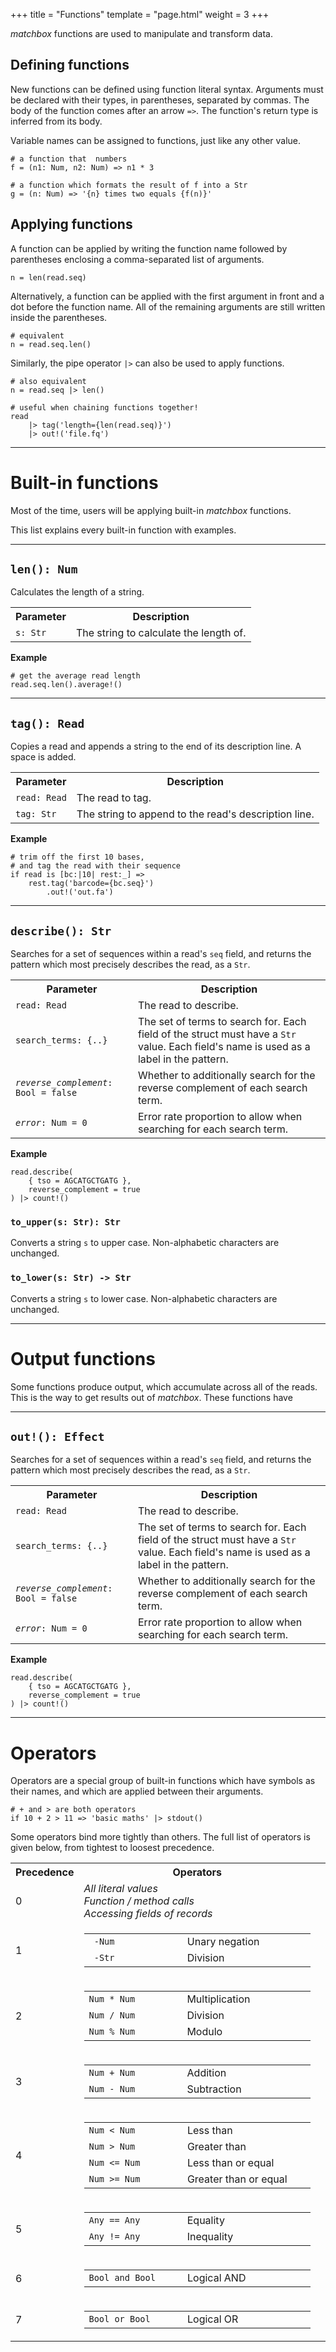 +++
title = "Functions"
template = "page.html"
weight = 3
+++

*matchbox* functions are used to manipulate and transform data.

## Defining functions

New functions can be defined using function literal syntax. Arguments must be declared with their types, in parentheses, separated by commas. The body of the function comes after an arrow `=>`. The function's return type is inferred from its body.

Variable names can be assigned to functions, just like any other value.

```matchbox
# a function that  numbers
f = (n1: Num, n2: Num) => n1 * 3

# a function which formats the result of f into a Str
g = (n: Num) => '{n} times two equals {f(n)}'
```

## Applying functions

A function can be applied by writing the function name followed by parentheses enclosing a comma-separated list of arguments.

```matchbox
n = len(read.seq)
```

Alternatively, a function can be applied with the first argument in front and a dot before the function name. All of the remaining arguments are still written inside the parentheses.

```matchbox
# equivalent
n = read.seq.len()
```

Similarly, the pipe operator `|>` can also be used to apply functions.

```matchbox
# also equivalent
n = read.seq |> len()

# useful when chaining functions together!
read 
    |> tag('length={len(read.seq)}') 
    |> out!('file.fq')
```

---

# Built-in functions

Most of the time, users will be applying built-in *matchbox* functions.

This list explains every built-in function with examples.

---

<div class="function_block">

## `len(): `<code class="type">Num</code>

Calculates the length of a string.

<table>
<th>Parameter</th>
<th>Description</th>
<tr>
<td><code>s: </code><code class="type">Str</code></td><td>The string to calculate the length of.</td>
</tr>
</table>

**Example**

```matchbox
# get the average read length
read.seq.len().average!()
```

</div>

---

<div class="function_block">

## `tag(): `<code class="type">Read</code>

Copies a read and appends a string to the end of its description line. A space is added.

<table>
<th>Parameter</th>
<th>Description</th>
<tr>
<td><code>read: </code><code class="type">Read</code></td><td>The read to tag.</td>
</tr>
<tr>
<td><code>tag: </code><code class="type">Str</code></td><td>The string to append to the read's description line.</td>
</tr>
</table>

**Example**

```matchbox
# trim off the first 10 bases,
# and tag the read with their sequence
if read is [bc:|10| rest:_] =>
    rest.tag('barcode={bc.seq}')
        .out!('out.fa')
```

</div>

---

<div class="function_block">

## `describe(): `<code class="type">Str</code>
Searches for a set of sequences within a read's `seq` field, and returns the pattern which most precisely describes the read, as a `Str`.

<table>
<th>Parameter</th>
<th>Description</th>
<tr>
<td><code>read: </code><code class="type">Read</code></td><td>The read to describe.</td>
</tr>
<tr>
<td><code>search_terms: </code><code class="type">{..}</code></td><td>The set of terms to search for. Each field of the struct must have a <code>Str</code> value. Each field's name is used as a label in the pattern.</td>
</tr>
<tr>
<td><code><i>reverse_complement</i>: </code><code class="type">Bool</code><code> = false</code></td><td>Whether to additionally search for the reverse complement of each search term.</td>
</tr>
<tr>
<td><code><i>error</i>: </code><code class="type">Num</code><code> = 0</code></td><td>Error rate proportion to allow when searching for each search term.</td>
</tr>
</table>

**Example**

```matchbox
read.describe(
    { tso = AGCATGCTGATG },
    reverse_complement = true
) |> count!()
```
</div>

### `to_upper(s: Str): Str`
Converts a string `s` to upper case. Non-alphabetic characters are unchanged.
### `to_lower(s: Str) -> Str`
Converts a string `s` to lower case. Non-alphabetic characters are unchanged.

---

# Output functions

Some functions produce output, which accumulate across all of the reads. This is the way to get results out of <i>matchbox</i>. These functions have 

---

<div class="function_block">

## `out!(): `<code class="type">Effect</code>
Searches for a set of sequences within a read's `seq` field, and returns the pattern which most precisely describes the read, as a `Str`.

<table>
<th>Parameter</th>
<th>Description</th>
<tr>
<td><code>read: </code><code class="type">Read</code></td><td>The read to describe.</td>
</tr>
<tr>
<td><code>search_terms: </code><code class="type">{..}</code></td><td>The set of terms to search for. Each field of the struct must have a <code>Str</code> value. Each field's name is used as a label in the pattern.</td>
</tr>
<tr>
<td><code><i>reverse_complement</i>: </code><code class="type">Bool</code><code> = false</code></td><td>Whether to additionally search for the reverse complement of each search term.</td>
</tr>
<tr>
<td><code><i>error</i>: </code><code class="type">Num</code><code> = 0</code></td><td>Error rate proportion to allow when searching for each search term.</td>
</tr>
</table>

**Example**

```matchbox
read.describe(
    { tso = AGCATGCTGATG },
    reverse_complement = true
) |> count!()
```
</div>


---

# Operators

Operators are a special group of built-in functions which have symbols as their names, and which are applied between their arguments.

```matchbox
# + and > are both operators
if 10 + 2 > 11 => 'basic maths' |> stdout()
```

Some operators bind more tightly than others. The full list of operators is given below, from tightest to loosest precedence.

<table>
<th>Precedence</th>
<th>Operators</th>

<tr>
<td>0</td><td>
    <i>All literal values</i><br>
    <i>Function / method calls</i><br>
    <i>Accessing fields of records</i><br>
</td>
<td>
</td>
</tr>

<tr>
<td>1</td><td>
    <table>
        <tr>
            <td style="width:9em"><code> -</code><code class="type">Num</code></td>
            <td style="width:12em">Unary negation</td>
        </tr>
        <tr>
            <td><code> -</code><code class="type">Str</code></td>
            <td>Division</td>
        </tr>
    </table>
</td>
</tr>

<tr>
<td>2</td><td>
    <table>
        <tr>
            <td style="width:9em"><code class="type">Num</code><code> * </code><code class="type">Num</code></td>
            <td style="width:12em">Multiplication</td>
        </tr>
        <tr>
            <td><code class="type">Num</code><code> / </code><code class="type">Num</code></td>
            <td>Division</td>
        </tr>
        <tr>
            <td><code class="type">Num</code><code> % </code><code class="type">Num</code><br></td>
            <td>Modulo</td>
        </tr>
    </table>
</td>

</tr>

<tr>
<td>3</td><td>
    <table>
        <tr>
            <td style="width:9em"><code class="type">Num</code><code> + </code><code class="type">Num</code></td>
            <td style="width:12em">Addition</td>
        </tr>
        <tr>
            <td><code class="type">Num</code><code> - </code><code class="type">Num</code></td>
            <td>Subtraction</td>
        </tr>
    </table>

</td>
</tr>


<tr>
<td>4</td><td>
    <table>
        <tr>
            <td style="width:9em"><code class="type">Num</code><code> < </code><code class="type">Num</code></td>
            <td style="width:12em">Less than</td>
        </tr>
        <tr>
            <td><code class="type">Num</code><code> > </code><code class="type">Num</code></td>
            <td>Greater than</td>
        </tr>
        <tr>
            <td><code class="type">Num</code><code> <= </code><code class="type">Num</code></td>
            <td>Less than or equal</td>
        </tr>
        <tr>
            <td><code class="type">Num</code><code> >= </code><code class="type">Num</code></td>
            <td>Greater than or equal</td>
        </tr>
    </table>
</td>
</tr>

<tr>
<td>5</td><td>
    <table>
        <tr>
            <td style="width:9em"><code class="type">Any</code><code> == </code><code class="type">Any</code></td>
            <td style="width:12em">Equality</td>
        </tr>
        <tr>
            <td><code class="type">Any</code><code> != </code><code class="type">Any</code></td>
            <td>Inequality</td>
        </tr>
    </table>
</td>
</tr>

<tr>
<td>6</td><td>
    <table>
        <tr>
            <td style="width:9em"><code class="type">Bool</code><code> and </code><code class="type">Bool</code></td>
            <td style="width:12em">Logical AND</td>
        </tr>
    </table>
</td>
</tr>

<tr>
<td>7</td><td>
    <table>
        <tr>
            <td style="width:9em"><code class="type">Bool</code><code> or </code><code class="type">Bool</code></td>
            <td style="width:12em">Logical OR</td>
        </tr>
    </table>
</td>
</tr>

</table>
